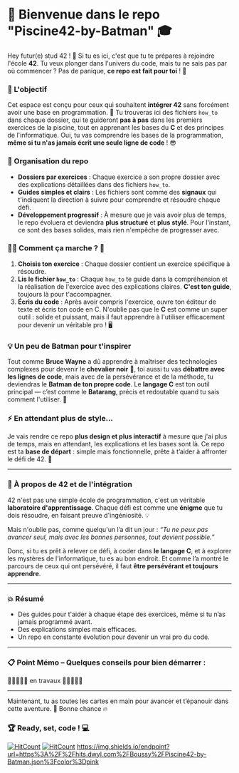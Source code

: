 # 🚀 Bienvenue dans le repo "Piscine42-by-Batman" 🎓

Hey futur(e) stud 42 ! 👋 Si tu es ici, c'est que tu te prépares à rejoindre l'école **42**. Tu veux plonger dans l'univers du code, mais tu ne sais pas par où commencer ? Pas de panique, **ce repo est fait pour toi** ! 🎯

### 🧭 L'objectif
Cet espace est conçu pour ceux qui souhaitent **intégrer 42** sans forcément avoir une base en programmation. 🌱 Tu trouveras ici des fichiers `how_to` dans chaque dossier, qui te guideront **pas à pas** dans les premiers exercices de la piscine, tout en apprenant les bases du **C** et des principes de l'informatique. Oui, tu vas comprendre les bases de la programmation, **même si tu n'as jamais écrit une seule ligne de code** ! 😎

### 📂 Organisation du repo

- **Dossiers par exercices** : Chaque exercice a son propre dossier avec des explications détaillées dans des fichiers `how_to`.
- **Guides simples et clairs** : Les fichiers sont comme des **signaux** qui t'indiquent la direction à suivre pour comprendre et résoudre chaque défi.
- **Développement progressif** : À mesure que je vais avoir plus de temps, le repo évoluera et deviendra **plus structuré** et **plus stylé**. Pour l'instant, ce sont des bases solides, mais rien n'empêche de progresser avec.

### 🦸‍♂️ Comment ça marche ? 🤔

1. **Choisis ton exercice** : Chaque dossier contient un exercice spécifique à résoudre.
2. **Lis le fichier `how_to`** : Chaque `how_to` te guide dans la compréhension et la réalisation de l'exercice avec des explications claires. **C'est ton guide**, toujours là pour t'accompagner.
3. **Écris du code** : Après avoir compris l'exercice, ouvre ton éditeur de texte et écris ton code en C. N'oublie pas que le **C** est comme un super outil : solide et puissant, mais il faut apprendre à l'utiliser efficacement pour devenir un véritable pro ! 🖥️

### 💡 Un peu de Batman pour t'inspirer 

Tout comme **Bruce Wayne** a dû apprendre à maîtriser des technologies complexes pour devenir le **chevalier noir** 🦇, toi aussi tu vas **débattre avec les lignes de code**, mais avec de la persévérance et de la méthode, tu deviendras le **Batman de ton propre code**. Le **langage C** est ton outil principal — c’est comme le **Batarang**, précis et redoutable quand tu sais comment l'utiliser. 🎯

### ⚡ En attendant plus de style...

Je vais rendre ce repo **plus design et plus interactif** à mesure que j'ai plus de temps, mais en attendant, les explications et les bases sont là. Ce repo est ta **base de départ** : simple mais fonctionnelle, prête à t’aider à affronter le défi de 42. 🚀

---

### 📜 À propos de 42 et de l'intégration

42 n'est pas une simple école de programmation, c'est un véritable **laboratoire d'apprentissage**. Chaque défi est comme une **énigme** que tu dois résoudre, en faisant preuve d'ingéniosité. 💡

Mais n'oublie pas, comme quelqu'un l’a dit un jour : _“Tu ne peux pas avancer seul, mais avec les bonnes personnes, tout devient possible.”_

Donc, si tu es prêt à relever ce défi, à coder dans **le langage C**, et à explorer les mystères de l'informatique, tu es au bon endroit. Et comme l’a montré le parcours de ceux qui ont persévéré, il faut **être persévérant et toujours apprendre**.

---

### 💥 Résumé

- Des guides pour t'aider à chaque étape des exercices, même si tu n’as jamais programmé avant.
- Des explications simples mais efficaces.
- Un repo en constante évolution pour devenir un vrai pro du code.

---

### 📋 Point Mémo – Quelques conseils pour bien démarrer :

🚧🚧🚧🚧🚧 en travaux 🚧🚧🚧🚧🚧

---

Maintenant, tu as toutes les cartes en main pour avancer et t’épanouir dans cette aventure. 🚀 Bonne chance 🔥

### 🏆 Ready, set, code ! 💻





[![HitCount](https://hits.dwyl.com/Boussy/Piscine42-by-Batman.svg?style=flat-square)](http://hits.dwyl.com/Boussy/Piscine42-by-Batman)
[![HitCount](https://hits.dwyl.com/Boussy/Piscine42-by-Batman.svg?style=flat)](http://hits.dwyl.com/Boussy/Piscine42-by-Batman)
https://img.shields.io/endpoint?url=https%3A%2F%2Fhits.dwyl.com%2FBoussy%2FPiscine42-by-Batman.json%3Fcolor%3Dpink
